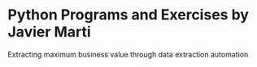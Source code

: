 # Python Programs and Exercises by Javier Marti
Extracting maximum business value through data extraction automation
